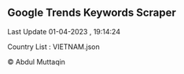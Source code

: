 

## Google Trends Keywords Scraper 
 
Last Update 01-04-2023 , 19:14:24

Country List :
VIETNAM.json



© Abdul Muttaqin 
